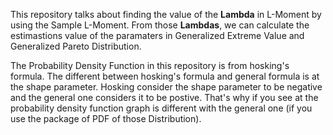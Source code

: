 This repository talks about finding the value of the **Lambda** in L-Moment by using the Sample L-Moment. From those **Lambdas**, we can calculate the estimastions value of the paramaters in Generalized Extreme Value and Generalized Pareto Distribution.

The Probability Density Function in this repository is from hosking's formula. The different between hosking's formula and general formula is at the shape parameter. Hosking consider the shape parameter to be negative and the general one considers it to be postive. That's why if you see at the probability density function graph is different with the general one (if you use the package of PDF of those Distribution).
